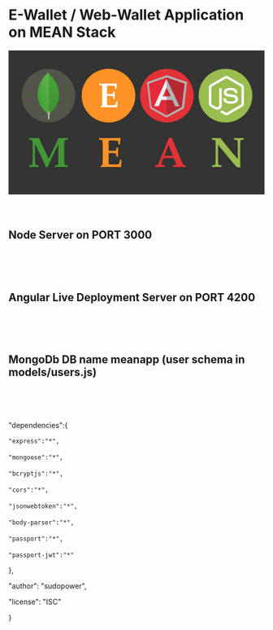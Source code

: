 <h1>E-Wallet / Web-Wallet Application on MEAN Stack</h1>
<img src="./logo/mean.jpg">
<br><br><br>
<h2>Node Server on PORT 3000</h2>
<br><br><br>
<h2>Angular Live Deployment Server on PORT 4200</h2>
<br><br><br>
<h2>MongoDb DB name meanapp (user schema in models/users.js)</h2>
<br><br><br>

  "dependencies":{
  
  	"express":"*",
    
  	"mongoose":"*",
    
  	"bcryptjs":"*",
    
  	"cors":"*",
    
  	"jsonwebtoken":"*",
    
  	"body-parser":"*",
    
  	"passport":"*",
    
  	"passport-jwt":"*"
    
  },
  
  "author": "sudopower",
  
  "license": "ISC"
  
}

